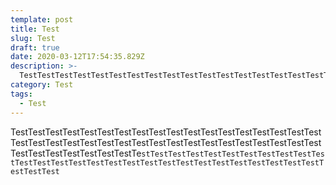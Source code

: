 ```yaml
---
template: post
title: Test
slug: Test
draft: true
date: 2020-03-12T17:54:35.829Z
description: >-
  TestTestTestTestTestTestTestTestTestTestTestTestTestTestTestTestTestTestTestTest
category: Test
tags:
  - Test
---
```

TestTestTestTestTestTestTestTestTestTestTestTestTestTestTestTestTestTestTestTestTestTestTestTestTestTestTestTestTestTestTestTestTestTestTestTestTestTestTestTestTestTestTestTe`stTestTestTestTestTestTestTestTestTestTestTestTestTestTestTestTestTestTestTestTestTestTestTestTestTestTestTestTestTestTest`